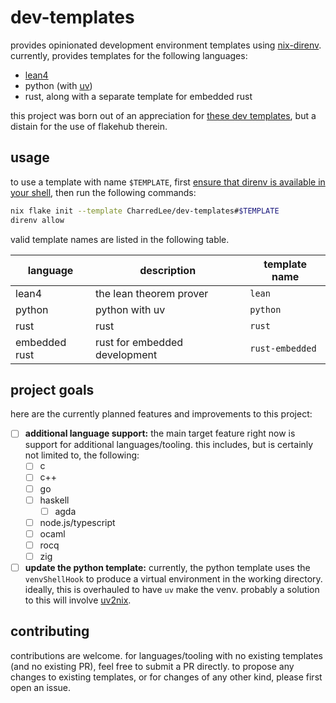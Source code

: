 # dev-templates

provides opinionated development environment templates using
[nix-direnv](https://github.com/nix-community/nix-direnv). currently, provides
templates for the following languages:

- [lean4](https://github.com/leanprover/lean4)
- python (with [uv](https://github.com/astral-sh/uv))
- rust, along with a separate template for embedded rust

this project was born out of an appreciation for
[these dev templates](https://github.com/the-nix-way/dev-templates), but a
distain for the use of flakehub therein.

## usage

to use a template with name `$TEMPLATE`, first
[ensure that direnv is available in your shell](https://direnv.net/docs/hook.html),
then run the following commands:

```sh
nix flake init --template CharredLee/dev-templates#$TEMPLATE
direnv allow
```

valid template names are listed in the following table.

| language      | description                   | template name   |
| ------------- | ----------------------------- | --------------- |
| lean4         | the lean theorem prover       | `lean`          |
| python        | python with uv                | `python`        |
| rust          | rust                          | `rust`          |
| embedded rust | rust for embedded development | `rust-embedded` |

## project goals

here are the currently planned features and improvements to this project:

- [ ] **additional language support:** the main target feature right now is
      support for additional languages/tooling. this includes, but is certainly
      not limited to, the following:
  - [ ] c
  - [ ] c++
  - [ ] go
  - [ ] haskell
    - [ ] agda
  - [ ] node.js/typescript
  - [ ] ocaml
  - [ ] rocq
  - [ ] zig
- [ ] **update the python template:** currently, the python template uses the
      `venvShellHook` to produce a virtual environment in the working directory.
      ideally, this is overhauled to have `uv` make the venv. probably a
      solution to this will involve
      [uv2nix](https://github.com/pyproject-nix/uv2nix).

## contributing

contributions are welcome. for languages/tooling with no existing templates (and
no existing PR), feel free to submit a PR directly. to propose any changes to
existing templates, or for changes of any other kind, please first open an
issue.
